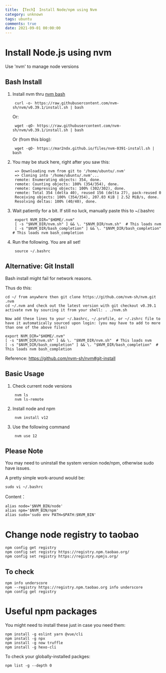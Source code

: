 ```yaml
---
title: 【Tech】 Install Node/npm using Nvm
category: unknown
tags: ubuntu
comments: true
date: 2021-09-01 00:00:00
---
```



# Install Node.js using nvm

Use 'nvm' to manage node versions

## Bash Install

1. Install nvm thru [nvm bash](https://github.com/nvm-sh/nvm#install--update-script)
    
        curl -o- https://raw.githubusercontent.com/nvm-sh/nvm/v0.39.1/install.sh | bash
	
    Or:

	    wget -qO- https://raw.githubusercontent.com/nvm-sh/nvm/v0.39.1/install.sh | bash

    Or (from this blog):

	    wget -qO- https://mar2ndx.github.io/files/nvm-0391-install.sh | bash

1. You may be stuck here, right after you saw this:

        => Downloading nvm from git to '/home/ubuntu/.nvm'
        => Cloning into '/home/ubuntu/.nvm'...
        remote: Enumerating objects: 354, done.
        remote: Counting objects: 100% (354/354), done.
        remote: Compressing objects: 100% (302/302), done.
        remote: Total 354 (delta 40), reused 156 (delta 27), pack-reused 0
        Receiving objects: 100% (354/354), 207.03 KiB | 2.52 MiB/s, done.
        Resolving deltas: 100% (40/40), done.

1. Wait patiently for a bit. If still no luck, manually paste this to ~/.bashrc

        export NVM_DIR="$HOME/.nvm"
        [ -s "$NVM_DIR/nvm.sh" ] && \. "$NVM_DIR/nvm.sh"  # This loads nvm
        [ -s "$NVM_DIR/bash_completion" ] && \. "$NVM_DIR/bash_completion"  # This loads nvm bash_completion

1. Run the following. You are all set!

        source ~/.bashrc

## Alternative: Git Install

Bash install might fail for network reasons. 

Thus do this: 

    cd ~/ from anywhere then git clone https://github.com/nvm-sh/nvm.git .nvm
    cd ~/.nvm and check out the latest version with git checkout v0.39.1
    activate nvm by sourcing it from your shell: . ./nvm.sh

    Now add these lines to your ~/.bashrc, ~/.profile, or ~/.zshrc file to have it automatically sourced upon login: (you may have to add to more than one of the above files)

    export NVM_DIR="$HOME/.nvm"
    [ -s "$NVM_DIR/nvm.sh" ] && \. "$NVM_DIR/nvm.sh"  # This loads nvm
    [ -s "$NVM_DIR/bash_completion" ] && \. "$NVM_DIR/bash_completion"  # This loads nvm bash_completion

Reference: https://github.com/nvm-sh/nvm#git-install

## Basic Usage

1. Check current node versions

        nvm ls
        nvm ls-remote

1. Install node and npm

        nvm install v12

1. Use the following command

        nvm use 12

## Please Note

You may need to uninstall the system version node/npm, otherwise sudo have issues.

A pretty simple work-around would be:

    sudo vi ~/.bashrc

Content：

    alias node='$NVM_BIN/node'
    alias npm='$NVM_BIN/npm'
    alias sudo='sudo env PATH=$PATH:$NVM_BIN'

# Change node registry to taobao

    npm config get registry
    npm config set registry https://registry.npm.taobao.org/
    npm config set registry https://registry.npmjs.org/

## To check

    npm info underscore
    npm --registry https://registry.npm.taobao.org info underscore
    npm config get registry

# Useful npm packages

You might need to install these just in case you need them:

    npm install -g eslint yarn @vue/cli
    npm install -g npx
    npm install -g now truffle
    npm install -g hexo-cli

To check your globally-installed packges:

    npm list -g --depth 0
